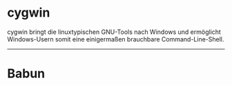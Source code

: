 # cygwin
cygwin bringt die linuxtypischen GNU-Tools nach Windows und ermöglicht Windows-Usern somit eine einigermaßen brauchbare Command-Line-Shell.

---

# Babun
